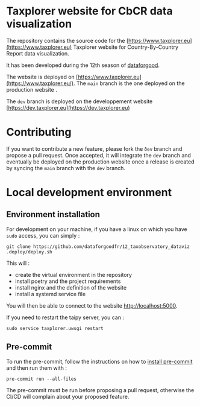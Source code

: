 # Taxplorer website for CbCR data visualization

The repository contains the source code for the
[https://www.taxplorer.eu](https://www.taxplorer.eu) Taxplorer website for
Country-By-Country Report data visualization. 

It has been developed during the 12th season of [dataforgood](https://dataforgood.fr/).

The website is deployed on
[https://www.taxplorer.eu](https://www.taxplorer.eu/). The `main` branch is the
one deployed on the production website .

The `dev` branch is deployed on the developpement website [https://dev.taxplorer.eu](https://dev.taxplorer.eu)

# Contributing

If you want to contribute a new feature, please fork the `ðev` branch and
propose a pull request. Once accepted, it will integrate the `dev` branch and
eventually be deployed on the production website once a release is created by
syncing the `main` branch with the `dev` branch.

# Local development environment

## Environment installation

For development on your machine, if you have a linux on which you have `sudo`
access, you can simply : 

```
git clone https://github.com/dataforgoodfr/12_taxobservatory_dataviz
.deploy/deploy.sh
```

This will :

- create the virtual environment in the repository
- install poetry and the project requirements
- install nginx and the definition of the website
- install a systemd service file

You will then be able to connect to the website
[http://localhost:5000](http://localhost:5000). 

If you need to restart the taipy server, you can : 

```
sudo service taxplorer.uwsgi restart
```
## Pre-commit

To run the pre-commit, follow the instructions on how to [install pre-commit](https://pre-commit.com/) and then run them with :

    pre-commit run --all-files

The pre-commit must be run before proposing a pull request, otherwise the CI/CD
will complain about your proposed feature.

